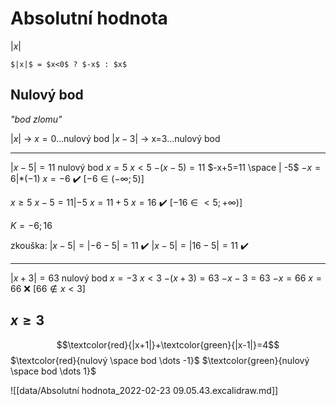 # Absolutní hodnota
$|x|$
```ad-sentence
$|x|$ = $x<0$ ? $-x$ : $x$
```
## Nulový bod
*"bod zlomu"*

$|x|$ -> $x=0$...nulový bod
$|x-3|$ -> x=3...nulový bod

---

$|x-5|=11$  nulový bod $x=5$
$x<5$
$-(x-5)=11$
$-x+5=11 \space | -5$
$-x=6 | *(-1)$
$x=-6$ ✔️ $[-6\in(-\infty;5)]$ 

$x \geq 5$
$x-5=11 | -5$
$x=11+5$
$x=16$ ✔️ $[-16\in<5;+\infty)]$

$K={-6;16}$

zkouška:
$|x-5|=|-6-5|=11$ ✔️
$|x-5|=|16-5|=11$ ✔️

---

$|x+3|=63$  nulový bod $x = -3$
$x<3$
$-(x+3)=63$
$-x-3=63$
$-x=66$
$x=66$ ❌ $[66\not\in x<3]$

$x \geq 3$
---
$$\textcolor{red}{|x+1|}+\textcolor{green}{|x-1|}=4$$
$\textcolor{red}{nulový \space bod \dots -1}$          $\textcolor{green}{nulový \space bod \dots 1}$

![[data/Absolutní hodnota_2022-02-23 09.05.43.excalidraw.md]]